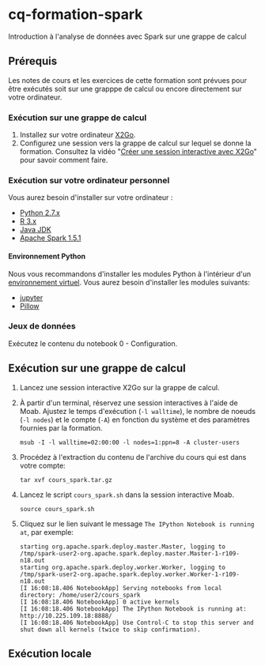 # cq-formation-spark
Introduction à l'analyse de données avec Spark sur une grappe de calcul

## Prérequis

Les notes de cours et les exercices de cette formation sont prévues
pour être exécutés soit sur une grapppe de calcul ou encore directement
sur votre ordinateur.

### Exécution sur une grappe de calcul

1. Installez sur votre ordinateur [X2Go](http://wiki.x2go.org/doku.php).
2. Configurez une session vers la grappe de calcul sur lequel se donne la formation. Consultez la vidéo "[Créer une session interactive avec X2Go](https://www.youtube.com/watch?v=8CwtbgQsrFg)" pour savoir comment faire.

### Exécution sur votre ordinateur personnel

Vous aurez besoin d'installer sur votre ordinateur :  
* [Python 2.7.x](https://www.python.org/downloads/)
* [R 3.x](https://www.r-project.org/)
* [Java JDK](http://www.oracle.com/technetwork/java/javase/downloads/jdk8-downloads-2133151.html)
* [Apache Spark 1.5.1](http://spark.apache.org/)

#### Environnement Python

Nous vous recommandons d'installer les modules Python à l'intérieur d'un [environnement virtuel](https://pypi.python.org/pypi/virtualenv). Vous aurez besoin d'installer les modules suivants:  
* [jupyter](https://pypi.python.org/pypi/jupyter)
* [Pillow](https://pypi.python.org/pypi/Pillow)

### Jeux de données

Exécutez le contenu du notebook 0 - Configuration.

## Exécution sur une grappe de calcul

1. Lancez une session interactive X2Go sur la grappe de calcul.
2. À partir d'un terminal, réservez une session interactives à l'aide de Moab. Ajustez le temps d'exécution (`-l walltime`), le nombre de noeuds (`-l nodes`) et le compte (`-A`) en fonction du système et des paramètres fournies par la formation.  
	```
	msub -I -l walltime=02:00:00 -l nodes=1:ppn=8 -A cluster-users
	```
3. Procédez à l'extraction du contenu de l'archive du cours qui est dans votre compte:  
	```
	tar xvf cours_spark.tar.gz
	```
4. Lancez le script `cours_spark.sh` dans la session interactive Moab.  
	```
	source cours_spark.sh
	```
5. Cliquez sur le lien suivant le message `The IPython Notebook is running at`, par exemple:  

	```
	starting org.apache.spark.deploy.master.Master, logging to /tmp/spark-user2-org.apache.spark.deploy.master.Master-1-r109-n18.out
	starting org.apache.spark.deploy.worker.Worker, logging to /tmp/spark-user2-org.apache.spark.deploy.worker.Worker-1-r109-n18.out
	[I 16:08:18.406 NotebookApp] Serving notebooks from local directory: /home/user2/cours_spark
	[I 16:08:18.406 NotebookApp] 0 active kernels 
	[I 16:08:18.406 NotebookApp] The IPython Notebook is running at: http://10.225.109.18:8888/
	[I 16:08:18.406 NotebookApp] Use Control-C to stop this server and shut down all kernels (twice to skip confirmation).
	```

## Exécution locale

